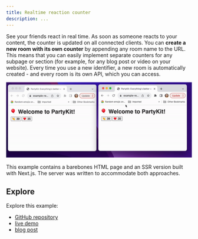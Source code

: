 ```yaml
---
title: Realtime reaction counter
description: ...
---
```


See your friends react in real time. As soon as someone reacts to your content, the counter is updated on all connected clients. You can **create a new room with its own counter** by appending any room name to the URL. This means that you can easily implement separate counters for any subpage or section (for example, for any blog post or video on your website). Every time you use a new identifier, a new room is automatically created - and every room is its own API, which you can access.

![reactions](../../../../assets/reactions.gif)

This example contains a barebones HTML page and an SSR version built with Next.js. The server was written to accommodate both approaches.

## Explore

Explore this example:

- [GitHub repository](https://github.com/partykit/example-reactions)
- [live demo](https://example-reactions.jevakallio.partykit.dev/) 
- [blog post](https://blog.partykit.io/posts/partykit-at-viteconf)
